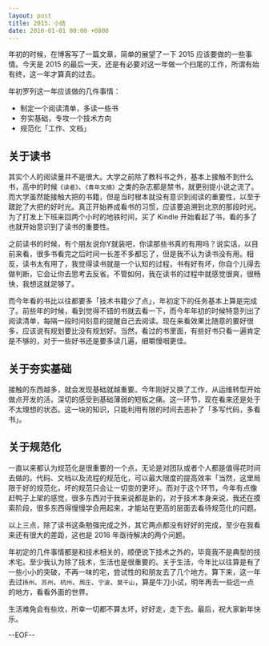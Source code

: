```yaml
---
layout: post
title: 2015，小结 
date: 2016-01-01 00:00 +0800
---
```



年初的时候，在博客写了一篇文章，简单的展望了一下 2015 应该要做的一些事情。今天是 2015 的最后一天，还是有必要对这一年做一个扫尾的工作，所谓有始有终，这一年才算真的过去。


年初罗列这一年应该做的几件事情：

* 制定一个阅读清单，多读一些书
* 夯实基础，专攻一个技术方向
* 规范化「工作、文档」


## 关于读书

其实个人的阅读量并不是很大。大学之前除了教科书之外，基本上接触不到什么书，高中的时候`《读者》`、`《青年文摘》`之类的杂志都是禁书，就更别提小说之流了。而大学虽然能接触大把的书籍，但是当时根本就没有意识到阅读的重要性，以至于蹉跎了大把的好时光。真正开始养成看书的习惯，应该要追溯到北京的那段时光。为了打发上下班来回两个小时的地铁时间，买了 Kindle 开始看起了书，看的多了也就开始意识到了读书的重要性。

之前读书的时候，有个朋友说你Y就装吧，你读那些书真的有用吗？说实话，以目前来看，很多书看完之后时间一长差不多都忘了，但是我不认为读书没有用。相反，读书太有用了，我觉得读书就是一个认知的过程，书有好有坏，你自个儿得去做判断，它会让你去思考去反省。不管如何，我在读书的过程中就感觉很爽，很畅快，我想这就足够了。

而今年看的书比以往都要多「技术书籍少了点」，年初定下的任务基本上算是完成了。前些年的时候，看到觉得不错的书就去看一下，而今年年初的时候特意列出了阅读清单，每隔一段时间刻意的提醒自己去阅读。现在来看效果比随意的要好很多，应该说有规划要比没有规划好。当然，看过的书里面，有些好书只看一遍肯定是不够的，对于一些好书还是要多读几遍，细嚼慢咽更佳。

## 关于夯实基础

接触的东西越多，就会发现基础就越重要。今年刚好又换了工作，从运维转型开始做点开发的活，深切的感受到基础薄弱的短板之痛。这一环节，现在看来还是处于不太理想的状态。这一块的知识，只能利用有限的时间去恶补了「多写代码，多看书」。


##  关于规范化

一直以来都认为规范化是很重要的一个点，无论是对团队或者个人都是值得花时间去做的。代码、文档以及流程的规范化，可以最大限度的提高效率「当然，这里局限于好的规范化，坏的规范只会让一切变的更坏」。而对于这个环节，今年有点像赶鸭子上架的感觉，很多东西对于我来说都是新的，对于技术本身来说，我还在摸索阶段，很多东西得慢慢学会用起来，才能站在更高的层面去看待规范化的问题。


以上三点，除了读书这条勉强完成之外，其它两点都没有好好的完成，至少在我看来还有很大的差距，这也是 2016 年亟待解决的两个问题。

年初定的几件事情都是和技术相关的，顺便说下技术之外的，毕竟我不是典型的技术宅。至少我认为除了技术，生活也是很重要的。关于生活，今年比以往算是有了一些小小的突破，不再一味的宅，尝试性的和朋友去了几个地方。算下来，这一年去过`扬州`、`苏州`、`杭州`、`周庄`、`宁波`、`莫干山`，算是牛刀小试，明年再去一些远一点的地方，看看外面的世界。

生活难免会有些坎，所幸一切都不算太坏，好好走，走下去。最后，祝大家新年快乐。

--EOF--
